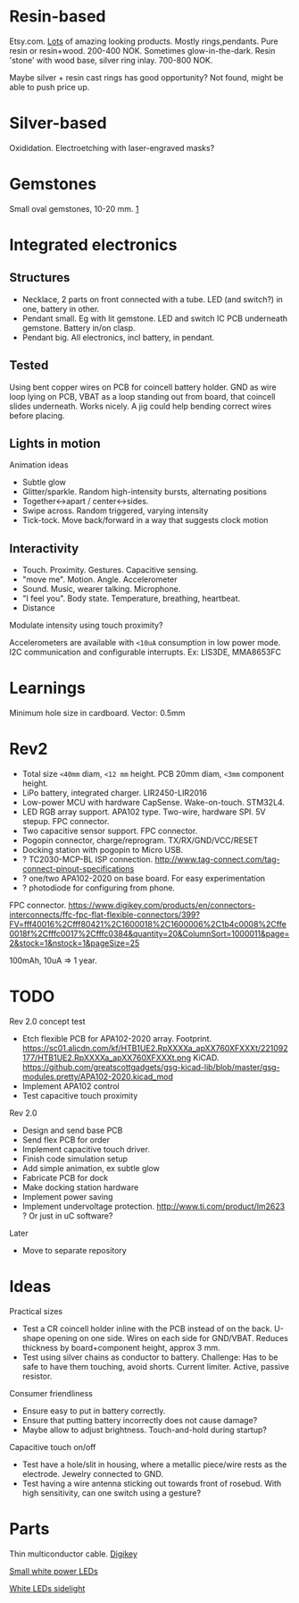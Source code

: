 

# Resin-based

Etsy.com. [Lots](https://www.etsy.com/no-en/search?q=epoxy+jewelry&explicit=1&page=3) of amazing looking products. Mostly rings,pendants.
Pure resin or resin+wood. 200-400 NOK. Sometimes glow-in-the-dark.
Resin 'stone' with wood base, silver ring inlay. 700-800 NOK.

Maybe silver + resin cast rings has good opportunity? Not found, might be able to push price up.

# Silver-based

Oxididation. Electroetching with laser-engraved masks?

# Gemstones

Small oval gemstones, 10-20 mm. [1](https://www.gemselect.com/group/gemselect.php?a=0&base_shape=Oval,Pear,Round&min_l=10.00&max_l=20.00&min_w=10.00&max_w=20.00&styles=Cabochon%27,%27Plain-Cut&price_asc=1&page=1)

# Integrated electronics

## Structures

* Necklace, 2 parts on front connected with a tube. LED (and switch?) in one, battery in other.
* Pendant small. Eg with lit gemstone. LED and switch IC PCB underneath gemstone. Battery in/on clasp. 
* Pendant big. All electronics, incl battery, in pendant.

## Tested

Using bent copper wires on PCB for coincell battery holder.
GND as wire loop lying on PCB, VBAT as a loop standing out from board, that coincell slides underneath. Works nicely.
A jig could help bending correct wires before placing.

## Lights in motion

Animation ideas

* Subtle glow
* Glitter/sparkle. Random high-intensity bursts, alternating positions
* Together<->apart / center<->sides. 
* Swipe across. Random triggered, varying intensity
* Tick-tock. Move back/forward in a way that suggests clock motion

## Interactivity

* Touch. Proximity. Gestures. Capacitive sensing.
* "move me". Motion. Angle. Accelerometer
* Sound. Music, wearer talking. Microphone.
* "I feel you". Body state. Temperature, breathing, heartbeat.
* Distance

Modulate intensity using touch proximity?

Accelerometers are available with `<10uA` consumption in low power mode.
I2C communication and configurable interrupts. Ex: LIS3DE, MMA8653FC 

# Learnings

Minimum hole size in cardboard. Vector: 0.5mm

# Rev2

* Total size `<40mm` diam, `<12 mm` height. PCB 20mm diam, `<3mm` component height.
* LiPo battery, integrated charger. LIR2450-LIR2016
* Low-power MCU with hardware CapSense. Wake-on-touch. STM32L4.
* LED RGB array support. APA102 type. Two-wire, hardware SPI. 5V stepup. FPC connector.
* Two capacitive sensor support. FPC connector.
* Pogopin connector, charge/reprogram. TX/RX/GND/VCC/RESET
* Docking station with pogopin to Micro USB.
* ? TC2030-MCP-BL ISP connection. http://www.tag-connect.com/tag-connect-pinout-specifications
* ? one/two APA102-2020 on base board. For easy experimentation
* ? photodiode for configuring from phone.

FPC connector.
https://www.digikey.com/products/en/connectors-interconnects/ffc-fpc-flat-flexible-connectors/399?FV=fff40016%2Cfff80421%2C1600018%2C1600006%2C1b4c0008%2Cffe0018f%2Cfffc0017%2Cfffc0384&quantity=20&ColumnSort=1000011&page=2&stock=1&nstock=1&pageSize=25

100mAh, 10uA => 1 year.


# TODO

Rev 2.0 concept test

* Etch flexible PCB for APA102-2020 array.
Footprint. https://sc01.alicdn.com/kf/HTB1UE2.RpXXXXa_apXX760XFXXXt/221092177/HTB1UE2.RpXXXXa_apXX760XFXXXt.png
KiCAD. https://github.com/greatscottgadgets/gsg-kicad-lib/blob/master/gsg-modules.pretty/APA102-2020.kicad_mod
* Implement APA102 control
* Test capacitive touch proximity

Rev 2.0

* Design and send base PCB
* Send flex PCB for order
* Implement capacitive touch driver.
* Finish code simulation setup
* Add simple animation, ex subtle glow
* Fabricate PCB for dock
* Make docking station hardware
* Implement power saving
* Implement undervoltage protection.
http://www.ti.com/product/lm2623 ? Or just in uC software?

Later

* Move to separate repository


# Ideas

Practical sizes

* Test a CR coincell holder inline with the PCB instead of on the back.
U-shape opening on one side. Wires on each side for GND/VBAT.
Reduces thickness by board+component height, approx 3 mm.
* Test using silver chains as conductor to battery.
Challenge: Has to be safe to have them touching, avoid shorts.
Current limiter. Active, passive resistor.

Consumer friendliness

* Ensure easy to put in battery correctly.
* Ensure that putting battery incorrectly does not cause damage?
* Maybe allow to adjust brightness. Touch-and-hold during startup?

Capacitive touch on/off

* Test have a hole/slit in housing, where a metallic piece/wire rests as the electrode.
Jewelry connected to GND.
* Test having a wire antenna sticking out towards front of rosebud.
With high sensitivity, can one switch using a gesture?

# Parts

Thin multiconductor cable.
[Digikey](https://www.digikey.com/products/en/cables-wires/multiple-conductor-cables/473?k=&pkeyword=&pv81=110&FV=138000a%2C138000b%2C138001a%2C1380056%2C674008c%2C674008d%2C67400b4%2C674013d%2C6740020%2C6740198%2C6740029%2C674019e%2C674019f%2C67401a1%2C67401b1%2C674002d%2C674002f%2C67401e3%2C67401e7%2C6740036%2C6740236%2C674003a%2C674003b%2C674003c%2C6740040%2C6740043%2C6740044%2C6740047%2C67402e1%2Cffe001d9%2C4f0000c%2C4f0007c%2C4f00002&quantity=0&ColumnSort=1000011&page=1&stock=1&nstock=1&pageSize=25)

[Small white power LEDs](https://www.digikey.no/products/en/optoelectronics/led-lighting-white/124?FV=b83bfa%2Cb84343%2Cb84345%2Cb8442f%2Cb84ff4%2Cb85aca%2Cb85ada%2Cb864db%2Cb86a30%2Cb86c09%2Cb87c2f%2Cb89a25%2Cb8a3d7%2Cb8a955%2Cb8a959%2Cb8a95c%2Cb8a95e%2Cb8a95f%2Cb8a962%2Cb8a96a%2Cb8a976%2Cb8a977%2Cb8a9a2%2Cb8a9a3%2Cb8a9a7%2Cb8a9a8%2Cb8a9ab%2Cb8a9ac%2Cb8a9ad%2Cb8a9ae%2Cb8a9af%2Cb8a9b0%2Cb8a9b1%2Cb8a9b6%2Cb8a9bc%2Cb8a9bd%2Cb8a9c0%2Cb8a9c1%2Cb8a9c8%2Cb8a9c9%2Cb8a9cd%2Cb8a9cf%2Cb8a9d0%2Cb8a9d2%2Cb8ab18%2Cb8b1f6%2Cb8b748%2C1140003%2C89c0103%2C89c0029%2C89c002b%2C89c002d%2C89c002f%2C89c0033%2Cab00066%2Cab00069%2Cab0006a%2Cab0006e%2Cab00072%2Cab00074%2Cab00075%2Cab0007a%2Cab000ad%2Cab000b8%2Cab00002%2Cab000d4%2Cab000d7%2Cab000d8%2Cab000e3%2Cab000e4%2Cab000ec%2Cab000fd%2Cab000ff%2Cab00121%2Cab00123%2Cab00003%2Cab00140%2Cab00141%2Cab00173%2Cab0023f%2Cab00007%2Cab00008%2Cab00051%2Cab00053%2Cab00054%2Cab0005b%2Cab00061%2Cab00062%2Cffe0007c&quantity=10&ColumnSort=1000011&page=1&stock=1&nstock=1&pageSize=25)

[White LEDs sidelight](https://www.digikey.no/products/en/optoelectronics/led-indication-discrete/105?FV=940066%2C940008%2C9403c3%2C9403c5%2C9403c6%2C1140160%2C89c0501%2C89c0515%2C89c0088%2C89c057f%2C89c0590%2C89c0592%2C89c0593%2C89c059a%2C89c059c%2C89c059d%2C89c00b1%2C89c00b2%2C89c00b3%2C89c00b4%2C89c00b5%2C89c00b6%2C89c00b7%2C89c00b9%2C89c00ba%2C89c00bc%2C89c00bd%2C89c00be%2C89c00c0%2C89c00c1%2C89c00c2%2C89c00c3%2C89c00c4%2C89c00c5%2C89c00c6%2C89c00c7%2C89c00c9%2C89c00cb%2C89c00cc%2C89c00cd%2C89c00ce%2C89c00d0%2C89c00d1%2C89c00d2%2C89c00d3%2C89c00d4%2C89c00d5%2C89c00d6%2C89c00d7%2C89c00da%2C89c00db%2C89c00dd%2C89c00df%2C89c00e1%2C89c00e2%2C89c00f1%2C89c00f2%2C89c00f3%2C89c00fa%2C89c0103%2C89c010a%2C89c0029%2C89c002a%2C89c002b%2C89c002c%2C89c01be%2C89c002d%2C89c002f%2C89c0030%2C89c0031%2C89c01ea%2C89c01f3%2C89c0032%2C89c01f4%2C89c01f5%2C89c01f6%2C89c01f8%2C89c0033%2C89c01fe%2C89c0200%2C89c0201%2C89c0034%2C89c0213%2C89c0214%2C89c0037%2C89c02d1%2C89c02dd%2C89c02e3%2C89c02e4%2C89c02e6%2C89c02ea%2C89c02eb%2C89c02ec%2C89c02f5%2C89c02f6%2C89c02f7%2C89c02fc%2C89c02fd%2C89c02fe%2C89c0303%2C89c0306%2C89c0328%2C89c0366%2C89c0369%2Cffe00069&quantity=10&ColumnSort=1000011&page=1&stock=1&nstock=1&datasheet=1&pageSize=25)


